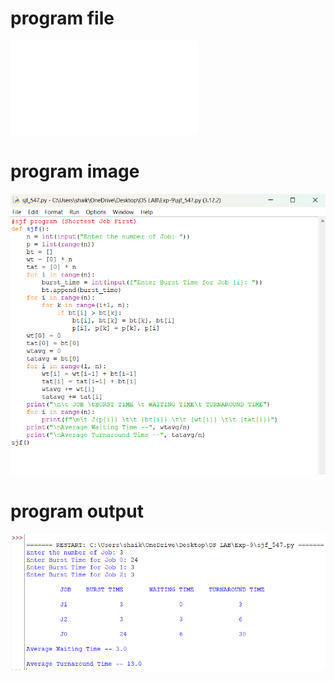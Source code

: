 # program file 
![program file](sjf.py) 

# program image 
![program image](sjf_program.png)

# program output 
![program output](sjf_output.png)
